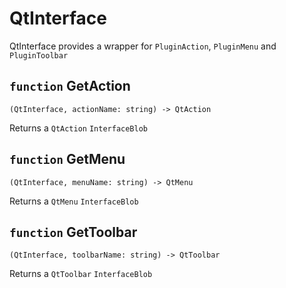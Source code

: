 # QtInterface
QtInterface provides a wrapper for `PluginAction`, `PluginMenu` and `PluginToolbar`

## `function` GetAction
```
(QtInterface, actionName: string) -> QtAction
```

Returns a `QtAction` `InterfaceBlob`

## `function` GetMenu
```
(QtInterface, menuName: string) -> QtMenu
```

Returns a `QtMenu` `InterfaceBlob`

## `function` GetToolbar
```
(QtInterface, toolbarName: string) -> QtToolbar
```

Returns a `QtToolbar` `InterfaceBlob`